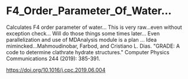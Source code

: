 # F4_Order_Parameter_Of_Water...
Calculates F4 order parameter of water...
This is very raw...even without exception check... Will do those things some times later... Even parallelization and use of MDAnalysis module is a plan ...
Idea mimincked...Mahmoudinobar, Farbod, and Cristiano L. Dias. "GRADE: A code to determine clathrate hydrate structures." Computer Physics Communications 244 (2019): 385-391.

https://doi.org/10.1016/j.cpc.2019.06.004
